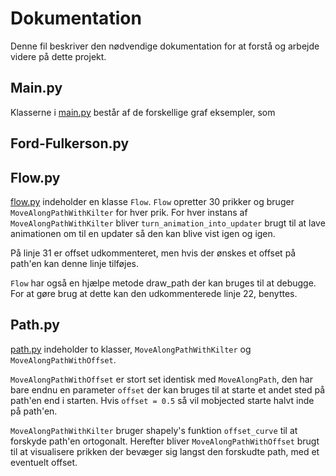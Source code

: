# Dokumentation

Denne fil beskriver den nødvendige dokumentation for at forstå og arbejde videre på dette projekt.

## Main.py

Klasserne i [main.py](src/main.py) består af de forskellige graf eksempler, som

## Ford-Fulkerson.py

## Flow.py

[flow.py](src/flow.py) indeholder en klasse `Flow`. `Flow` opretter 30 prikker og bruger `MoveAlongPathWithKilter` for hver prik. For hver instans af `MoveAlongPathWithKilter` bliver `turn_animation_into_updater` brugt til at lave animationen om til en updater så den kan blive vist igen og igen.

På linje 31 er offset udkommenteret, men hvis der ønskes et offset på path'en kan denne linje tilføjes.

`Flow` har også en hjælpe metode draw_path der kan bruges til at debugge. For at gøre brug at dette kan den udkommenterede linje 22, benyttes.

## Path.py

[path.py](src/main.py) indeholder to klasser, `MoveAlongPathWithKilter` og `MoveAlongPathWithOffset`.

`MoveAlongPathWithOffset` er stort set identisk med `MoveAlongPath`, den har bare endnu en parameter `offset` der kan bruges til at starte et andet sted på path'en end i starten. Hvis `offset = 0.5` så vil mobjected starte halvt inde på path'en.

`MoveAlongPathWithKilter` bruger shapely's funktion `offset_curve` til at forskyde path'en ortogonalt. Herefter bliver `MoveAlongPathWithOffset` brugt til at visualisere prikken der bevæger sig langst den forskudte path, med et eventuelt offset.

